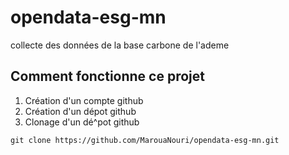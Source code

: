 # opendata-esg-mn
collecte des données de la base carbone de l'ademe
## Comment fonctionne ce projet 
1. Création d'un compte github
2. Création d'un dépot github
3. Clonage d'un dé^pot github

```
git clone https://github.com/MarouaNouri/opendata-esg-mn.git
```
